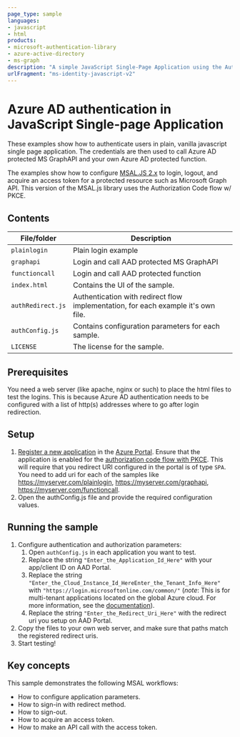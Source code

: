 ```yaml
---
page_type: sample
languages:
- javascript
- html
products:
- microsoft-authentication-library
- azure-active-directory
- ms-graph
description: "A simple JavaScript Single-Page Application using the Auth Code flow w/ PKCE"
urlFragment: "ms-identity-javascript-v2"
---
```


# Azure AD authentication in JavaScript Single-page Application

These examples show how to authenticate users in plain, vanilla javascript single page application.
The credentials are then used to call Azure AD protected MS GraphAPI and your own Azure AD protected function.

The examples show how to configure [MSAL.JS 2.x](https://www.npmjs.com/package/@azure/msal-browser) to login, logout, and acquire an access token for a protected resource such as Microsoft Graph API. This version of the MSAL.js library uses the Authorization Code flow w/ PKCE.

## Contents

| File/folder       | Description                                |
|-------------------|--------------------------------------------|
| `plainlogin`      | Plain login example                        |
| `graphapi`        | Login and call AAD protected MS GraphAPI   |
| `functioncall`    | Login and call AAD protected function      |
| `index.html`      | Contains the UI of the sample.             |
| `authRedirect.js` | Authentication with redirect flow implementation, for each example it's own file. |
| `authConfig.js`   | Contains configuration parameters for each sample. |
| `LICENSE`         | The license for the sample.                |

## Prerequisites

You need a web server (like apache, nginx or such) to place the html files to test the logins.
This is because Azure AD authentication needs to be configured with a list of http(s)
addresses where to go after login redirection.

## Setup

1. [Register a new application](https://docs.microsoft.com/azure/active-directory/develop/scenario-spa-app-registration) in the [Azure Portal](https://portal.azure.com). Ensure that the application is enabled for the [authorization code flow with PKCE](https://docs.microsoft.com/azure/active-directory/develop/v2-oauth2-auth-code-flow). This will require that you redirect URI configured in the portal is of type `SPA`. You need to add uri for each of the samples like https://myserver.com/plainlogin, https://myserver.com/graphapi, https://myserver.com/functioncall.
2. Open the authConfig.js file and provide the required configuration values.

## Running the sample

1. Configure authentication and authorization parameters:
   1. Open `authConfig.js` in each application you want to test.
   2. Replace the string `"Enter_the_Application_Id_Here"` with your app/client ID on AAD Portal.
   3. Replace the string `"Enter_the_Cloud_Instance_Id_HereEnter_the_Tenant_Info_Here"` with `"https://login.microsoftonline.com/common/"` (*note*: This is for multi-tenant applications located on the global Azure cloud. For more information, see the [documentation](https://docs.microsoft.com/azure/active-directory/develop/quickstart-v2-javascript-auth-code)).
   4. Replace the string `"Enter_the_Redirect_Uri_Here"` with the redirect uri you setup on AAD Portal.
2. Copy the files to your own web server, and make sure that paths match the registered redirect uris. 
3. Start testing!

## Key concepts

This sample demonstrates the following MSAL workflows:

* How to configure application parameters.
* How to sign-in with redirect method.
* How to sign-out.
* How to acquire an access token.
* How to make an API call with the access token.
